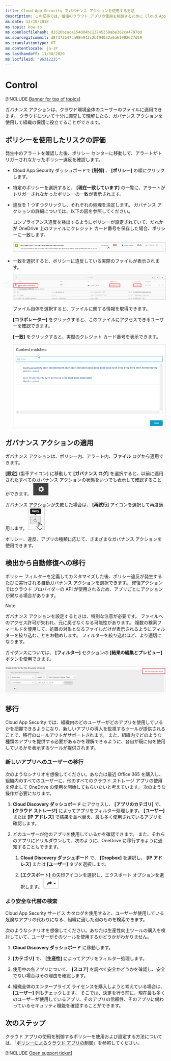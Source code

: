 ```yaml
---
title: Cloud App Security でガバナンス アクションを使用する方法
description: この記事では、組織のクラウド アプリの使用を制御するために Cloud App Security で実行できるガバナンス アクションについて説明します。
ms.date: 12/10/2018
ms.topic: how-to
ms.openlocfilehash: d3326bcaca154084b113745359abe382ca47970d
ms.sourcegitcommit: d87372b47ca98e942c2bf94032a6a61902627d69
ms.translationtype: HT
ms.contentlocale: ja-JP
ms.lasthandoff: 11/30/2020
ms.locfileid: "96312235"
---
```

# <a name="control"></a>Control

[!INCLUDE [Banner for top of topics](includes/banner.md)]

ガバナンス アクションは、クラウド環境全体のユーザーのファイルに適用できます。 クラウドについて十分に調査して理解したら、ガバナンス アクションを使用して組織の保護に役立てることができます。

## <a name="use-policies-to-assess-risk"></a>ポリシーを使用したリスクの評価

発生中のアラートを確認した後、ポリシー センターに移動して、アラートがトリガーされなかったポリシー違反を確認します。

- Cloud App Security ダッシュボードで **[制御]** 、 **[ポリシー]** の順にクリックします。

- 特定のポリシーを選択すると、 **[現在一致しています]** の一覧に、アラートがトリガーされなかったポリシーの一致が表示されます。

- 違反を 1 つずつクリックし、それぞれの処理を決定します。 ガバナンス アクションの詳細については、以下の図を参照してください。

    コンプライアンス違反を検出するようにポリシーが設定されていて、だれかが OneDrive 上のファイルにクレジット カード番号を保存した場合、ポリシーに一致します。

    ![PCI の一致](media/pci-matches.png "pci の一致")

- 一致を選択すると、ポリシーに違反している実際のファイルが表示されます。

    ![PCI コンテンツの一致](media/pci-content-matches.png "pci コンテンツの一致")

    ファイル自体を選択すると、ファイルに関する情報を取得できます。

    **[コラボレーター]** をクリックすると、このファイルにアクセスできるユーザーを確認できます。

    **[一致]** をクリックすると、実際のクレジット カード番号を表示できます。

    ![クレジット カード番号のコンテンツの一致](media/content-matches-ccn.png "クレジット カード番号のコンテンツの一致")

## <a name="apply-governance-actions"></a>ガバナンス アクションの適用

ガバナンス アクションは、ポリシー内、アラート内、**ファイル** ログから適用できます。

**[設定]** (歯車アイコン) に移動して **[ガバナンス ログ]** を選択すると、以前に適用されたすべてのガバナンス アクションの状態をいつでも表示して確認することができます。 ![[設定] アイコン](media/settings-icon.png "設定アイコン")

ガバナンス アクションが失敗した場合は、 **[再試行]** アイコンを選択して再度適用します。 ![[再試行] アイコン](media/retry-icon.png "再試行アイコン")

ポリシー、違反、アプリの種類に応じて、さまざまなガバナンス アクションを使用できます。

## <a name="move-from-detection-to-automatic-remediation"></a>検出から自動修復への移行

ポリシー フィルターを定義してカスタマイズした後、ポリシー違反が発生するたびに実行される自動ガバナンス アクションを選択できます。
修復アクションではクラウド プロバイダーの API が使用されるため、アプリごとにアクションが異なる場合があります。

> [!NOTE]
> ガバナンス アクションを設定するときは、特別な注意が必要です。 ファイルへのアクセス許可が失われ、元に戻せなくなる可能性があります。
> 複数の検索フィールドを使用して、処置の対象となるファイルだけが表示されるようにフィルターを絞り込むことをお勧めします。 フィルターを絞り込むほど、より適切になります。
>
> ガイダンスについては、 **[フィルター]** セクションの **[結果の編集とプレビュー]** ボタンを使用できます。

![ファイル ポリシーの結果の編集とプレビュー](media/file-policy-edit-and-preview-results.png "ファイル ポリシーの結果の編集とプレビュー")

## <a name="migration"></a>移行

Cloud App Security では、組織内のどのユーザーがどのアプリを使用しているかを把握できるようになり、新しいアプリの導入を監視するツールが提供されることで、移行のロールアウトがサポートされます。 また、組織内でどのような種類のアプリを提供する必要があるかを理解できるように、各自が既に何を使用しているかを表示するツールが提供されます。

### <a name="migrate-your-users-to-a-new-app"></a>新しいアプリへのユーザーの移行

次のようなシナリオを想像してください。あなたは最近 Office 365 を購入し、組織内のすべてのユーザーに、他のすべてのクラウド ストレージ アプリの使用を停止して OneDrive の使用を開始してもらいたいと考えています。 次のような操作が必要になります。

1. **Cloud Discovery ダッシュボード** にアクセスし、 **[アプリのカテゴリ]** で、 **[クラウド ストレージ]** によってアプリをフィルター処理します。 **[ユーザー]** または **[IP アドレス]** で結果を並べ替え、最も多く使用されているアプリを確認します。

2. どのユーザーが他のアプリを使用しているかを確認できます。 また、それらのアプリにドリルダウンして、次のように、OneDrive に移行するように通知することもできます。

    1. **Cloud Discovery ダッシュボード** で、 **[Dropbox]** を選択し、 **[IP アドレス]** または **[ユーザー]** タブを選択します。

    2. **[エクスポート]** の矢印アイコンを選択し、エクスポート オプションを選択します。 ![矢印アイコン](media/arrow-icon.png "矢印アイコン")

### <a name="find-more-secure-alternatives"></a>より安全な代替の検索

Cloud App Security サービス カタログを使用すると、ユーザーが使用している危険なアプリの代わりになる、組織に適した別のものを検索できます。

次のようなシナリオを想像してください。あなたは生産性向上ツールの購入を検討していて、ユーザーがそのツールを使用するかどうかがわかりません。

1. **Cloud Discovery ダッシュボード** に移動します。

2. **[カテゴリ]** で、 **[生産性]** によってアプリをフィルター処理します。

3. 使用中の各アプリについて、 **[スコア]** を調べて安全かどうかを確認し、安全でない場合はその理由を確認します。

4. 組織全体のエンタープライズ ライセンスを購入しようと考えている場合は、 **[ユーザー]** 列もチェックします。 そこでは、決定を行う前に、現在最も多くのユーザーが使用しているアプリ、そのアプリの信頼性、そのアプリに備わっているセキュリティ機能を確認することができます。

## <a name="next-steps"></a>次のステップ

クラウド アプリの使用を制御するポリシーを使用および設定する方法については、「[ポリシーによるクラウド アプリの制御](control-cloud-apps-with-policies.md)」を参照してください。

[!INCLUDE [Open support ticket](includes/support.md)]
